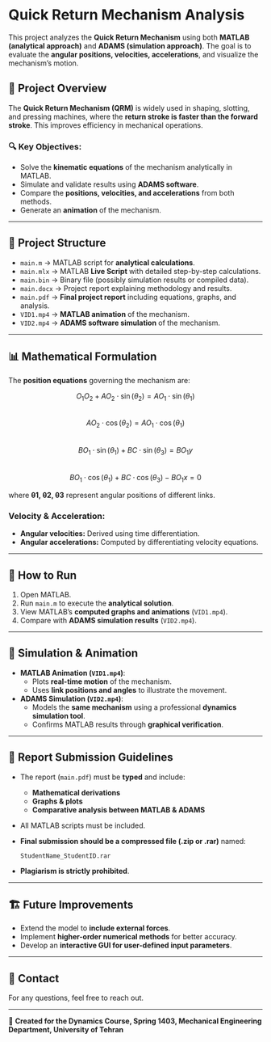 # Quick Return Mechanism Analysis

This project analyzes the **Quick Return Mechanism** using both **MATLAB (analytical approach)** and **ADAMS (simulation approach)**. The goal is to evaluate the **angular positions, velocities, accelerations**, and visualize the mechanism’s motion.

## 📌 Project Overview
The **Quick Return Mechanism (QRM)** is widely used in shaping, slotting, and pressing machines, where the **return stroke is faster than the forward stroke**. This improves efficiency in mechanical operations.

### 🔍 Key Objectives:
- Solve the **kinematic equations** of the mechanism analytically in MATLAB.
- Simulate and validate results using **ADAMS software**.
- Compare the **positions, velocities, and accelerations** from both methods.
- Generate an **animation** of the mechanism.

---

## 📂 Project Structure
- `main.m` → MATLAB script for **analytical calculations**.
- `main.mlx` → MATLAB **Live Script** with detailed step-by-step calculations.
- `main.bin` → Binary file (possibly simulation results or compiled data).
- `main.docx` → Project report explaining methodology and results.
- `main.pdf` → **Final project report** including equations, graphs, and analysis.
- `VID1.mp4` → **MATLAB animation** of the mechanism.
- `VID2.mp4` → **ADAMS software simulation** of the mechanism.

---

## 📊 Mathematical Formulation
The **position equations** governing the mechanism are:

$$O_1O_2 + AO_2 \cdot \sin(\theta_2) = AO_1 \cdot \sin(\theta_1)$$  
$$AO_2 \cdot \cos(\theta_2) = AO_1 \cdot \cos(\theta_1)$$  
$$BO_1 \cdot \sin(\theta_1) + BC \cdot \sin(\theta_3) = BO_1y$$  
$$BO_1 \cdot \cos(\theta_1) + BC \cdot \cos(\theta_3) - BO_1x = 0$$  

where **θ1, θ2, θ3** represent angular positions of different links.

### **Velocity & Acceleration:**
- **Angular velocities:** Derived using time differentiation.
- **Angular accelerations:** Computed by differentiating velocity equations.

---

## 🚀 How to Run
1. Open MATLAB.
2. Run `main.m` to execute the **analytical solution**.
3. View MATLAB’s **computed graphs and animations** (`VID1.mp4`).
4. Compare with **ADAMS simulation results** (`VID2.mp4`).

---

## 🎥 Simulation & Animation
- **MATLAB Animation (`VID1.mp4`)**:
  - Plots **real-time motion** of the mechanism.
  - Uses **link positions and angles** to illustrate the movement.
- **ADAMS Simulation (`VID2.mp4`)**:
  - Models the **same mechanism** using a professional **dynamics simulation tool**.
  - Confirms MATLAB results through **graphical verification**.

---

## 📜 Report Submission Guidelines
- The report (`main.pdf`) must be **typed** and include:
  - **Mathematical derivations**
  - **Graphs & plots**
  - **Comparative analysis between MATLAB & ADAMS**
- All MATLAB scripts must be included.
- **Final submission should be a compressed file (.zip or .rar)** named:

  ```
  StudentName_StudentID.rar
  ```

- **Plagiarism is strictly prohibited**.

---

## 🏗️ Future Improvements
- Extend the model to **include external forces**.
- Implement **higher-order numerical methods** for better accuracy.
- Develop an **interactive GUI for user-defined input parameters**.

---

## 📧 Contact
For any questions, feel free to reach out.

---

📌 **Created for the Dynamics Course, Spring 1403, Mechanical Engineering Department, University of Tehran**